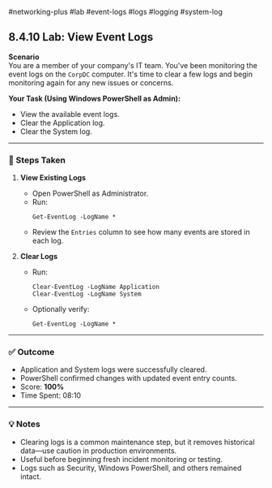 #networking-plus #lab #event-logs #logs #logging #system-log 

## 8.4.10 Lab: View Event Logs

**Scenario**  
You are a member of your company's IT team. You've been monitoring the event logs on the `CorpDC` computer. It's time to clear a few logs and begin monitoring again for any new issues or concerns.

**Your Task (Using Windows PowerShell as Admin):**
- View the available event logs.
- Clear the Application log.
- Clear the System log.

---

### 🧱 Steps Taken

1. **View Existing Logs**
   - Open PowerShell as Administrator.
   - Run:
     ```
     Get-EventLog -LogName *
     ```
   - Review the `Entries` column to see how many events are stored in each log.

2. **Clear Logs**
   - Run:
     ```
     Clear-EventLog -LogName Application
     Clear-EventLog -LogName System
     ```
   - Optionally verify:
     ```
     Get-EventLog -LogName *
     ```

---

### ✅ Outcome

- Application and System logs were successfully cleared.
- PowerShell confirmed changes with updated event entry counts.
- Score: **100%**
- Time Spent: 08:10

---

### 💡 Notes

- Clearing logs is a common maintenance step, but it removes historical data—use caution in production environments.
- Useful before beginning fresh incident monitoring or testing.
- Logs such as Security, Windows PowerShell, and others remained intact.
